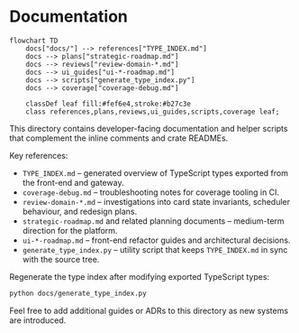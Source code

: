 # Documentation

```mermaid
flowchart TD
    docs["docs/"] --> references["TYPE_INDEX.md"]
    docs --> plans["strategic-roadmap.md"]
    docs --> reviews["review-domain-*.md"]
    docs --> ui_guides["ui-*-roadmap.md"]
    docs --> scripts["generate_type_index.py"]
    docs --> coverage["coverage-debug.md"]

    classDef leaf fill:#fef6e4,stroke:#b27c3e
    class references,plans,reviews,ui_guides,scripts,coverage leaf;
```

This directory contains developer-facing documentation and helper scripts that complement the inline comments and crate READMEs.

Key references:

* `TYPE_INDEX.md` – generated overview of TypeScript types exported from the front-end and gateway.
* `coverage-debug.md` – troubleshooting notes for coverage tooling in CI.
* `review-domain-*.md` – investigations into card state invariants, scheduler behaviour, and redesign plans.
* `strategic-roadmap.md` and related planning documents – medium-term direction for the platform.
* `ui-*-roadmap.md` – front-end refactor guides and architectural decisions.
* `generate_type_index.py` – utility script that keeps `TYPE_INDEX.md` in sync with the source tree.

Regenerate the type index after modifying exported TypeScript types:

```bash
python docs/generate_type_index.py
```

Feel free to add additional guides or ADRs to this directory as new systems are introduced.
